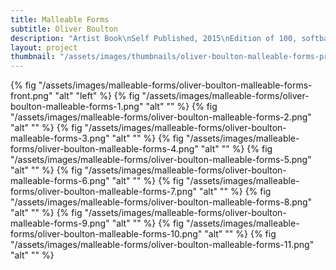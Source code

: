 ```yaml
---
title: Malleable Forms
subtitle: Oliver Boulton
description: "Artist Book\nSelf Published, 2015\nEdition of 100, softback, 28pp. + insert\nIndigo, embossed, letterpress printed insert\npamphlet stitch, 185 × 255mm"
layout: project
thumbnail: "/assets/images/thumbnails/oliver-boulton-malleable-forms-print-1.png"
---
```


{% fig "/assets/images/malleable-forms/oliver-boulton-malleable-forms-front.png" "alt" "left" %}
{% fig "/assets/images/malleable-forms/oliver-boulton-malleable-forms-1.png" "alt" "" %}
{% fig "/assets/images/malleable-forms/oliver-boulton-malleable-forms-2.png" "alt" "" %}
{% fig "/assets/images/malleable-forms/oliver-boulton-malleable-forms-3.png" "alt" "" %}
{% fig "/assets/images/malleable-forms/oliver-boulton-malleable-forms-4.png" "alt" "" %}
{% fig "/assets/images/malleable-forms/oliver-boulton-malleable-forms-5.png" "alt" "" %}
{% fig "/assets/images/malleable-forms/oliver-boulton-malleable-forms-6.png" "alt" "" %}
{% fig "/assets/images/malleable-forms/oliver-boulton-malleable-forms-7.png" "alt" "" %}
{% fig "/assets/images/malleable-forms/oliver-boulton-malleable-forms-8.png" "alt" "" %}
{% fig "/assets/images/malleable-forms/oliver-boulton-malleable-forms-9.png" "alt" "" %}
{% fig "/assets/images/malleable-forms/oliver-boulton-malleable-forms-10.png" "alt" "" %}
{% fig "/assets/images/malleable-forms/oliver-boulton-malleable-forms-11.png" "alt" "" %}